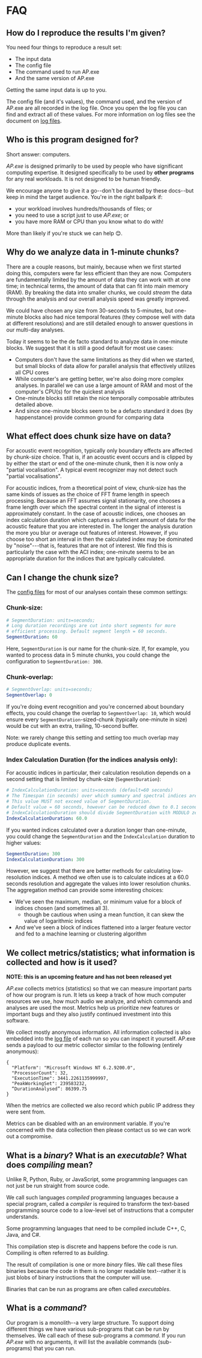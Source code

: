 # FAQ

## How do I reproduce the results I'm given?

You need four things to reproduce a result set:

- The input data
- The config file
- The command used to run AP.exe
- And the same version of AP.exe

Getting the same input data is up to you. 

The config file (and it's values), the command used, and the version of AP.exe
are all recorded in the log file. Once you open the log file you can find and 
extract all of these values. For more information on log files see the document
on [log files](./logs.md).

## Who is this program designed for?

Short answer: computers.

_AP.exe_ is designed primarily to be used by people who have significant computing
expertise. It designed specifically to be used by **other programs** for any real workloads.
It is not designed to be human friendly.

We encourage anyone to give it a go--don't be daunted by these docs--but keep in
mind the target audience. You're in the right ballpark if:

- your workload involves hundreds/thousands of files; or
- you need to use a script just to use _AP.exe_; or
- you have more RAM or CPU than you know what to do with!

More than likely if you're stuck we can help 😊.

## Why do we analyze data in 1-minute chunks?

There are a couple reasons, but mainly, because when we first started doing this,
computers were far less efficient than they are now. Computers are fundamentally
limited by the amount of data they can work with at one time; in technical terms,
the amount of data that can fit into main memory (RAM). By breaking the data into 
smaller chunks, we could _stream_ the data through the analysis and our overall
analysis speed was greatly improved.

We could have chosen any size from 30-seconds to 5-minutes, but
one-minute blocks also had nice temporal features (they compose well with data
at different resolutions) and are still detailed enough to answer questions in
our multi-day analyses.

Today it seems to be the de facto standard to analyze data in one-minute blocks.
We suggest that it is still a good default for most use cases:

- Computers don't have the same limitations as they did when we started, but small
  blocks of data allow for parallel analysis that effectively utilizes all CPU cores
- While computer's are getting better, we're also doing more complex analyses. In
  parallel we can use a large amount of RAM and most of the computer's CPU(s) for
  the quickest analysis
- One-minute blocks still retain the nice temporally composable attributes detailed
  above.
- And since one-minute blocks seem to be a defacto standard it does (by happenstance)
  provide common ground for comparing data

## What effect does chunk size have on data?

For acoustic event recognition, typically only boundary effects are 
affected by chunk-size choice.
That is, if an acoustic event occurs and is clipped by
by either the start or end of the one-minute chunk, then it is now only a "partial vocalisation".
A typical event recognizer may not detect such "partial vocalisations".

For acoustic indices, from a theoretical point of view, chunk-size has the same
kinds of issues as the choice of FFT frame length in speech processing. Because an FFT
assumes signal stationarity, one chooses a frame length over which the spectral
content in the signal of interest is approximately constant. In the case of
acoustic indices, one chooses an index calculation duration which captures
a sufficient amount of data for the acoustic feature that you are interested in.
The longer the analysis duration the more you blur or average out features of
interest. However, if you choose too short an interval in then the calculated
index may be dominated by "noise"---that is, features that are not of interest.
We find this is particularly the case with the ACI index; one-minute seems to be
an appropriate duration for the indices that are typically calculated.

## Can I change the chunk size?

The [config files](https://github.com/QutEcoacoustics/audio-analysis/tree/master/src/AnalysisConfigFiles) for most of our analyses contain these common settings:

### Chunk-size:

```yaml
# SegmentDuration: units=seconds;
# Long duration recordings are cut into short segments for more 
# efficient processing. Default segment length = 60 seconds.
SegmentDuration: 60
```
Here, `SegmentDuration` is our name for the chunk-size. If, for example, you wanted
to process data in 5 minute chunks, you could change the configuration to
`SegmentDuration: 300`.

### Chunk-overlap:

```yaml
# SegmentOverlap: units=seconds;
SegmentOverlap: 0
```

If you're doing event recognition and you're concerned about boundary effects,
you could change the overlap to `SegmentOverlap: 10`, which would ensure every
`SegmentDuration`-sized-chunk (typically one-minute in size) would be cut with
an extra, trailing, 10-second buffer.

Note: we rarely change this setting and setting too much overlap may produce
duplicate events.

### Index Calculation Duration (for the indices analysis only):

For acoustic indices in particular, their calculation resolution depends on a
second setting that is limited by chunk-size (`SegmentDuration`):

```yaml
# IndexCalculationDuration: units=seconds (default=60 seconds)
# The Timespan (in seconds) over which summary and spectral indices are calculated
# This value MUST not exceed value of SegmentDuration.
# Default value = 60 seconds, however can be reduced down to 0.1 seconds for higher resolution.
# IndexCalculationDuration should divide SegmentDuration with MODULO zero
IndexCalculationDuration: 60.0
```

If you wanted indices calculated over a duration longer than one-minute, you
could change the `SegmentDuration` and the `IndexCalculation` duration to higher
values: 

```yaml
SegmentDuration: 300
IndexCalculationDuration: 300
```

However, we suggest that there are better methods for calculating low-resolution
indices. A method we often use is to calculate indices at a 60.0 seconds resolution
and aggregate the values into lower resolution chunks. The aggregation method
can provide some interesting choices:

- We've seen the maximum, median, or minimum value for a block of indices
    chosen (and sometimes all 3).
    - though be cautious when using a mean function, it can skew the value of
        logarithmic indices
- And we've seen a block of indices flattened into a larger feature vector and
    fed to a machine learning or clustering algorithm


## We collect metrics/statistics; what information is collected and how is it used?

**NOTE: this is an upcoming feature and has not been released yet**

_AP.exe_ collects metrics (statistics) so that we can measure important parts
of how our program is run. It lets us keep a track of how much computer
resources we use, how much audio we analyze, and which commands and analyses
are used the most. Metrics help us prioritize new features or important bugs
and they also justify continued investment into this software.

We collect mostly anonymous information. All information collected is also
embedded into the [log file](./logs.md) of each run so you can inspect it
yourself. AP.exe sends a payload to our metric collector similar
to the following (entirely anonymous):

```
{
  "Platform": "Microsoft Windows NT 6.2.9200.0",
  "ProcessorCount": 32,
  "ExecutionTime": 3441.2261135999997,
  "PeakWorkingSet": 239583232,
  “DurationAnalysed”: 86399.75
}
```

When the metrics are collected we also record which public IP address they were
sent from. 

Metrics can be disabled with an an environment variable. If you're concerned
with the data collection then please contact us so we can work out a compromise.

## What is a _binary_? What is an _executable_? What does _compiling_ mean?

Unlike R, Python, Ruby, or JavaScript, some programming languages can not just be run straight from source code.

We call such languages _compiled_ programming languages because a special program, called a _compiler_
is required to transform the text-based programming source code to a low-level set of instructions that a computer understands.

Some programming languages that need to be compiled include C++, C, Java, and C#.

This compilation step is discrete and happens before the code is run. Compiling is often referred to as _building_.

The result of compilation is one or more _binary_ files. We call these files binaries because the code in them
is no longer readable text--rather it is just blobs of binary instructions that the computer will use.

Binaries that can be run as programs are often called _executables_.

## What is a _command_?

Our program is a monolith--a very large structure. To support doing different
things we have various sub-programs that can be run by themselves. We call each
of these sub-programs a _command_. If you run _AP.exe_ with no arguments, it will
list the available commands (sub-programs) that you can run.